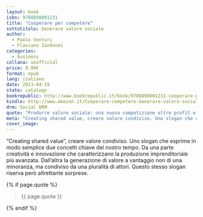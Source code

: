 ```yaml
---
layout: book
isbn: 9788898001231
title: "Cooperare per competere"
sottotitolo: Generare valore sociale
author:
  - Paolo Venturi
  - Flaviano Zandonai
categories:
  - business
collana: unofficial
price: 0.99€
format: epub
lang: italiano
date: 2013-04-19
state: catalogo
bookrepublic: http://www.bookrepublic.it/book/9788898001231-cooperare-per-competere-generare-valore-sociale/
kindle: http://www.amazon.it/Cooperare-competere-Generare-valore-sociale-ebook/dp/B00CFS0WSK/
drm: Social DRM
quote: "Produrre valore sociale: una nuova competizione oltre profit e non profit"
meta: "Creating shared value, creare valore condiviso. Uno slogan che esprime in modo semplice due concetti chiave del nostro tempo."
cover_image:
---
```

“Creating shared value”, creare valore condiviso. Uno slogan che esprime in modo semplice due concetti chiave del nostro tempo. Da una parte creatività e innovazione che caratterizzano la produzione imprenditoriale più avanzata. Dall’altra la generazione di valore a vantaggio non di una minoranza, ma condiviso da una pluralità di attori. Questo stesso slogan riserva però altrettante sorprese.

{% if page.quote %}
<blockquote>
    {{ page.quote }}
</blockquote>
{% endif %}